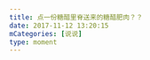 ```yaml
---
title: 点一份糖醋里脊送来的糖醋肥肉？？
date: 2017-11-12 13:20:15
mCategories: [说说]
type: moment
---
```


<div id="pics-20171112132015"></div>

<script src="/lib/moment/pics.js"></script>
<script>
var data = [
    {"link": "2017-11-12_000000.jpeg", "type": "shuoshuo"}
];
picsRender(data, "pics-20171112132015");
</script>
